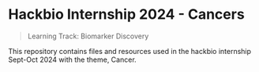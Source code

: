 # Hackbio Internship 2024 - Cancers 

>Learning Track: Biomarker Discovery

This repository contains files and resources used in the hackbio internship Sept-Oct 2024 with the theme, Cancer.
